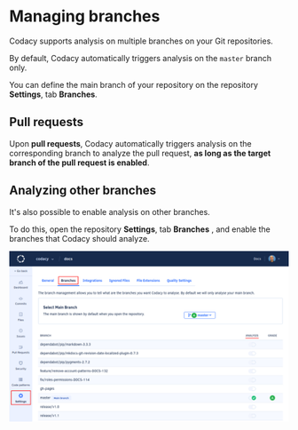 # Managing branches

Codacy supports analysis on multiple branches on your Git repositories.

By default, Codacy automatically triggers analysis on the `master` branch only.

You can define the main branch of your repository on the repository **Settings**, tab **Branches**.

## Pull requests

Upon **pull requests**, Codacy automatically triggers analysis on the corresponding branch to analyze the pull request, **as long as the target branch of the pull request is enabled**.

## Analyzing other branches

It's also possible to enable analysis on other branches.

To do this, open the repository **Settings**, tab **Branches** , and enable the branches that Codacy should analyze.

![Managing branches](images/managing-branches.png)
